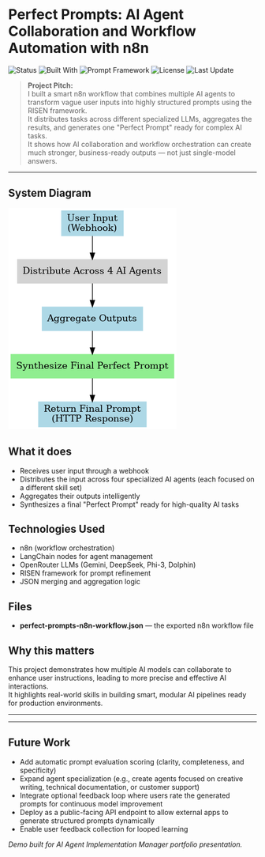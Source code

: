 # Perfect Prompts: AI Agent Collaboration and Workflow Automation with n8n

![Status](https://img.shields.io/badge/status-active-brightgreen)
![Built With](https://img.shields.io/badge/built%20with-n8n%20%7C%20LangChain-blue)
![Prompt Framework](https://img.shields.io/badge/framework-RISEN-yellow)
![License](https://img.shields.io/badge/license-MIT-lightgrey)
![Last Update](https://img.shields.io/github/last-commit/Isaac24Karat/perfect-prompts-n8n)


> **Project Pitch:**  
> I built a smart n8n workflow that combines multiple AI agents to transform vague user inputs into highly structured prompts using the RISEN framework.  
> It distributes tasks across different specialized LLMs, aggregates the results, and generates one "Perfect Prompt" ready for complex AI tasks.  
> It shows how AI collaboration and workflow orchestration can create much stronger, business-ready outputs — not just single-model answers.

---

## System Diagram

![Perfect Prompts Workflow Diagram](perfect-prompts-diagram.png)

## What it does
- Receives user input through a webhook
- Distributes the input across four specialized AI agents (each focused on a different skill set)
- Aggregates their outputs intelligently
- Synthesizes a final "Perfect Prompt" ready for high-quality AI tasks

## Technologies Used
- n8n (workflow orchestration)
- LangChain nodes for agent management
- OpenRouter LLMs (Gemini, DeepSeek, Phi-3, Dolphin)
- RISEN framework for prompt refinement
- JSON merging and aggregation logic

## Files
- **perfect-prompts-n8n-workflow.json** — the exported n8n workflow file

## Why this matters
This project demonstrates how multiple AI models can collaborate to enhance user instructions, leading to more precise and effective AI interactions.  
It highlights real-world skills in building smart, modular AI pipelines ready for production environments.

---
---

## Future Work

- Add automatic prompt evaluation scoring (clarity, completeness, and specificity)
- Expand agent specialization (e.g., create agents focused on creative writing, technical documentation, or customer support)
- Integrate optional feedback loop where users rate the generated prompts for continuous model improvement
- Deploy as a public-facing API endpoint to allow external apps to generate structured prompts dynamically
- Enable user feedback collection for looped learning


*Demo built for AI Agent Implementation Manager portfolio presentation.*
